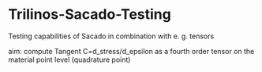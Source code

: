 # Trilinos-Sacado-Testing
Testing capabilities of Sacado in combination with e. g. tensors

aim: compute Tangent C=d_stress/d_epsilon as a fourth order tensor on the material point level (quadrature point)

